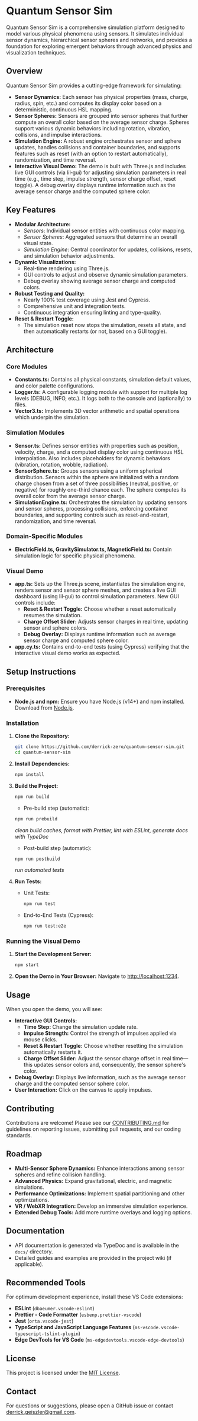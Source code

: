 # Quantum Sensor Sim

Quantum Sensor Sim is a comprehensive simulation platform designed to model various physical phenomena using sensors. It simulates individual sensor dynamics, hierarchical sensor spheres and networks, and provides a foundation for exploring emergent behaviors through advanced physics and visualization techniques.

## Overview

Quantum Sensor Sim provides a cutting-edge framework for simulating:

- **Sensor Dynamics:**
  Each sensor has physical properties (mass, charge, radius, spin, etc.) and computes its display color based on a deterministic, continuous HSL mapping.
- **Sensor Spheres:**
  Sensors are grouped into sensor spheres that further compute an overall color based on the average sensor charge. Spheres support various dynamic behaviors including rotation, vibration, collisions, and impulse interactions.
- **Simulation Engine:**
  A robust engine orchestrates sensor and sphere updates, handles collisions and container boundaries, and supports features such as reset (with an option to restart automatically), randomization, and time reversal.
- **Interactive Visual Demo:**
  The demo is built with Three.js and includes live GUI controls (via lil‑gui) for adjusting simulation parameters in real time (e.g., time step, impulse strength, sensor charge offset, reset toggle). A debug overlay displays runtime information such as the average sensor charge and the computed sphere color.

## Key Features

- **Modular Architecture:**
  - _Sensors_: Individual sensor entities with continuous color mapping.
  - _Sensor Spheres_: Aggregated sensors that determine an overall visual state.
  - _Simulation Engine_: Central coordinator for updates, collisions, resets, and simulation behavior adjustments.
- **Dynamic Visualizations:**
  - Real-time rendering using Three.js.
  - GUI controls to adjust and observe dynamic simulation parameters.
  - Debug overlay showing average sensor charge and computed colors.
- **Robust Testing and Quality:**
  - Nearly 100% test coverage using Jest and Cypress.
  - Comprehensive unit and integration tests.
  - Continuous integration ensuring linting and type-quality.
- **Reset & Restart Toggle:**
  - The simulation reset now stops the simulation, resets all state, and then automatically restarts (or not, based on a GUI toggle).

## Architecture

### Core Modules

- **Constants.ts:**
  Contains all physical constants, simulation default values, and color palette configurations.
- **Logger.ts:**
  A configurable logging module with support for multiple log levels (DEBUG, INFO, etc.). It logs both to the console and (optionally) to files.
- **Vector3.ts:**
  Implements 3D vector arithmetic and spatial operations which underpin the simulation.

### Simulation Modules

- **Sensor.ts:**
  Defines sensor entities with properties such as position, velocity, charge, and a computed display color using continuous HSL interpolation. Also includes placeholders for dynamic behaviors (vibration, rotation, wobble, radiation).
- **SensorSphere.ts:**
  Groups sensors using a uniform spherical distribution. Sensors within the sphere are initialized with a random charge chosen from a set of three possibilities (neutral, positive, or negative) for roughly one-third chance each. The sphere computes its overall color from the average sensor charge.
- **SimulationEngine.ts:**
  Orchestrates the simulation by updating sensors and sensor spheres, processing collisions, enforcing container boundaries, and supporting controls such as reset-and-restart, randomization, and time reversal.

### Domain-Specific Modules

- **ElectricField.ts, GravitySimulator.ts, MagneticField.ts:**
  Contain simulation logic for specific physical phenomena.

### Visual Demo

- **app.ts:**
  Sets up the Three.js scene, instantiates the simulation engine, renders sensor and sensor sphere meshes, and creates a live GUI dashboard (using lil‑gui) to control simulation parameters. New GUI controls include:
  - **Reset & Restart Toggle:** Choose whether a reset automatically resumes the simulation.
  - **Charge Offset Slider:** Adjusts sensor charges in real time, updating sensor and sphere colors.
  - **Debug Overlay:** Displays runtime information such as average sensor charge and computed sphere color.
- **app.cy.ts:**
  Contains end-to-end tests (using Cypress) verifying that the interactive visual demo works as expected.

## Setup Instructions

### Prerequisites

- **Node.js and npm:**
  Ensure you have Node.js (v14+) and npm installed. Download from [Node.js](https://nodejs.org/).

### Installation

1. **Clone the Repository:**
   ```bash
   git clone https://github.com/derrick-zero/quantum-sensor-sim.git
   cd quantum-sensor-sim
   ```
2. **Install Dependencies:**
   ```bash
   npm install
   ```
3. **Build the Project:**

   ```bash
   npm run build
   ```

   - Pre-build step (automatic):

   ```bash
   npm run prebuild
   ```

   _clean build caches, format with Prettier, lint with ESLint, generate docs with TypeDoc_

   - Post-build step (automatic):

   ```bash
   npm run postbuild
   ```

   _run automated tests_

4. **Run Tests:**
   - Unit Tests:
     ```bash
     npm run test
     ```
   - End-to-End Tests (Cypress):
     ```bash
     npm run test:e2e
     ```

### Running the Visual Demo

1. **Start the Development Server:**
   ```bash
   npm start
   ```
2. **Open the Demo in Your Browser:**
   Navigate to [http://localhost:1234](http://localhost:1234).

## Usage

When you open the demo, you will see:

- **Interactive GUI Controls:**
  - **Time Step:** Change the simulation update rate.
  - **Impulse Strength:** Control the strength of impulses applied via mouse clicks.
  - **Reset & Restart Toggle:** Choose whether resetting the simulation automatically restarts it.
  - **Charge Offset Slider:** Adjust the sensor charge offset in real time—this updates sensor colors and, consequently, the sensor sphere's color.
- **Debug Overlay:**
  Displays live information, such as the average sensor charge and the computed sensor sphere color.
- **User Interaction:**
  Click on the canvas to apply impulses.

## Contributing

Contributions are welcome! Please see our [CONTRIBUTING.md](./docs/CONTRIBUTING.md) for guidelines on reporting issues, submitting pull requests, and our coding standards.

## Roadmap

- **Multi-Sensor Sphere Dynamics:**
  Enhance interactions among sensor spheres and refine collision handling.
- **Advanced Physics:**
  Expand gravitational, electric, and magnetic simulations.
- **Performance Optimizations:**
  Implement spatial partitioning and other optimizations.
- **VR / WebXR Integration:**
  Develop an immersive simulation experience.
- **Extended Debug Tools:**
  Add more runtime overlays and logging options.

## Documentation

- API documentation is generated via TypeDoc and is available in the `docs/` directory.
- Detailed guides and examples are provided in the project wiki (if applicable).

## Recommended Tools

For optimum development experience, install these VS Code extensions:

- **ESLint** (`dbaeumer.vscode-eslint`)
- **Prettier - Code Formatter** (`esbenp.prettier-vscode`)
- **Jest** (`orta.vscode-jest`)
- **TypeScript and JavaScript Language Features** (`ms-vscode.vscode-typescript-tslint-plugin`)
- **Edge DevTools for VS Code** (`ms-edgedevtools.vscode-edge-devtools`)

## License

This project is licensed under the [MIT License](LICENSE).

## Contact

For questions or suggestions, please open a GitHub issue or contact [derrick.geiszler@gmail.com](mailto:derrick.geiszler@gmail.com).
